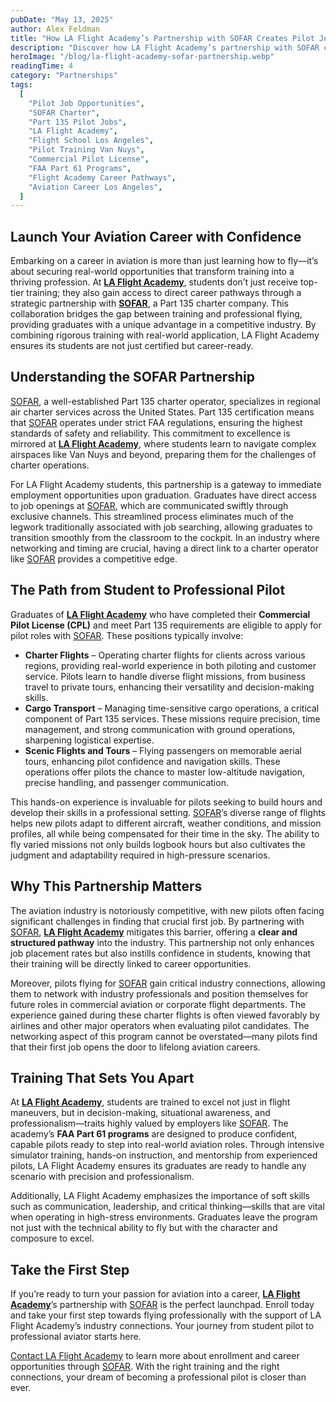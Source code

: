 ```yaml
---
pubDate: "May 13, 2025"
author: Alex Feldman
title: "How LA Flight Academy’s Partnership with SOFAR Creates Pilot Job Opportunities"
description: "Discover how LA Flight Academy’s partnership with SOFAR creates seamless career pathways for aspiring pilots. Learn how Part 135 charter operations open real-world job opportunities right after graduation. Take your aviation career to new heights at Van Nuys’ premier flight school."
heroImage: "/blog/la-flight-academy-sofar-partnership.webp"
readingTime: 4
category: "Partnerships"
tags:
  [
    "Pilot Job Opportunities",
    "SOFAR Charter",
    "Part 135 Pilot Jobs",
    "LA Flight Academy",
    "Flight School Los Angeles",
    "Pilot Training Van Nuys",
    "Commercial Pilot License",
    "FAA Part 61 Programs",
    "Flight Academy Career Pathways",
    "Aviation Career Los Angeles",
  ]
---
```


## Launch Your Aviation Career with Confidence

Embarking on a career in aviation is more than just learning how to fly—it’s about securing real-world opportunities that transform training into a thriving profession. At **[LA Flight Academy](https://laflightacademy.com)**, students don’t just receive top-tier training; they also gain access to direct career pathways through a strategic partnership with **[SOFAR](https://flysofar.com/)**, a Part 135 charter company. This collaboration bridges the gap between training and professional flying, providing graduates with a unique advantage in a competitive industry. By combining rigorous training with real-world application, LA Flight Academy ensures its students are not just certified but career-ready.

## Understanding the SOFAR Partnership

[SOFAR](https://flysofar.com/), a well-established Part 135 charter operator, specializes in regional air charter services across the United States. Part 135 certification means that [SOFAR](https://flysofar.com/) operates under strict FAA regulations, ensuring the highest standards of safety and reliability. This commitment to excellence is mirrored at **[LA Flight Academy](https://laflightacademy.com)**, where students learn to navigate complex airspaces like Van Nuys and beyond, preparing them for the challenges of charter operations.

For LA Flight Academy students, this partnership is a gateway to immediate employment opportunities upon graduation. Graduates have direct access to job openings at [SOFAR](https://flysofar.com/), which are communicated swiftly through exclusive channels. This streamlined process eliminates much of the legwork traditionally associated with job searching, allowing graduates to transition smoothly from the classroom to the cockpit. In an industry where networking and timing are crucial, having a direct link to a charter operator like [SOFAR](https://flysofar.com/) provides a competitive edge.

## The Path from Student to Professional Pilot

Graduates of **[LA Flight Academy](https://laflightacademy.com)** who have completed their **Commercial Pilot License (CPL)** and meet Part 135 requirements are eligible to apply for pilot roles with [SOFAR](https://flysofar.com/). These positions typically involve:

- **Charter Flights** – Operating charter flights for clients across various regions, providing real-world experience in both piloting and customer service. Pilots learn to handle diverse flight missions, from business travel to private tours, enhancing their versatility and decision-making skills.
- **Cargo Transport** – Managing time-sensitive cargo operations, a critical component of Part 135 services. These missions require precision, time management, and strong communication with ground operations, sharpening logistical expertise.
- **Scenic Flights and Tours** – Flying passengers on memorable aerial tours, enhancing pilot confidence and navigation skills. These operations offer pilots the chance to master low-altitude navigation, precise handling, and passenger communication.

This hands-on experience is invaluable for pilots seeking to build hours and develop their skills in a professional setting. [SOFAR](https://flysofar.com/)’s diverse range of flights helps new pilots adapt to different aircraft, weather conditions, and mission profiles, all while being compensated for their time in the sky. The ability to fly varied missions not only builds logbook hours but also cultivates the judgment and adaptability required in high-pressure scenarios.

## Why This Partnership Matters

The aviation industry is notoriously competitive, with new pilots often facing significant challenges in finding that crucial first job. By partnering with [SOFAR](https://flysofar.com/), **[LA Flight Academy](https://laflightacademy.com)** mitigates this barrier, offering a **clear and structured pathway** into the industry. This partnership not only enhances job placement rates but also instills confidence in students, knowing that their training will be directly linked to career opportunities.

Moreover, pilots flying for [SOFAR](https://flysofar.com/) gain critical industry connections, allowing them to network with industry professionals and position themselves for future roles in commercial aviation or corporate flight departments. The experience gained during these charter flights is often viewed favorably by airlines and other major operators when evaluating pilot candidates. The networking aspect of this program cannot be overstated—many pilots find that their first job opens the door to lifelong aviation careers.

## Training That Sets You Apart

At **[LA Flight Academy](https://laflightacademy.com)**, students are trained to excel not just in flight maneuvers, but in decision-making, situational awareness, and professionalism—traits highly valued by employers like [SOFAR](https://flysofar.com/). The academy’s **FAA Part 61 programs** are designed to produce confident, capable pilots ready to step into real-world aviation roles. Through intensive simulator training, hands-on instruction, and mentorship from experienced pilots, LA Flight Academy ensures its graduates are ready to handle any scenario with precision and professionalism.

Additionally, LA Flight Academy emphasizes the importance of soft skills such as communication, leadership, and critical thinking—skills that are vital when operating in high-stress environments. Graduates leave the program not just with the technical ability to fly but with the character and composure to excel.

## Take the First Step

If you’re ready to turn your passion for aviation into a career, **[LA Flight Academy](https://laflightacademy.com)**’s partnership with [SOFAR](https://flysofar.com/) is the perfect launchpad. Enroll today and take your first step towards flying professionally with the support of LA Flight Academy’s industry connections. Your journey from student pilot to professional aviator starts here.

[Contact LA Flight Academy](/contact-us) to learn more about enrollment and career opportunities through [SOFAR](https://flysofar.com/). With the right training and the right connections, your dream of becoming a professional pilot is closer than ever.
